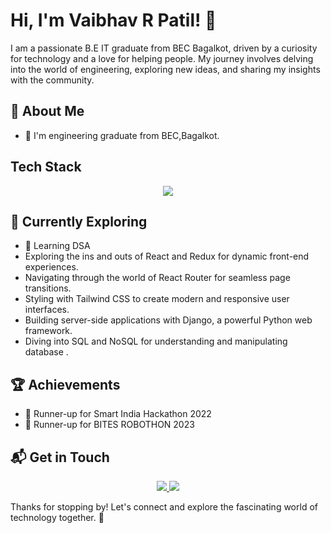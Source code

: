 # Hi, I'm Vaibhav R Patil! 👋

I am a passionate B.E IT graduate from BEC Bagalkot, driven by a curiosity for technology and a love for helping people. My journey involves delving into the world of engineering, exploring new ideas, and sharing my insights with the community.

<!--![vaibhav88614's Stats](https://github-readme-stats.vercel.app/api?username=vaibhav88614&theme=vue-dark&show_icons=true&hide_border=true&count_private=true)-->

## 🚀 About Me

- 🔭 I'm engineering graduate from BEC,Bagalkot.

## Tech Stack
<p align="center">
  <a href="https://skillicons.dev">
    <img src="https://skillicons.dev/icons?i=python,c,cpp,arduino,perl,linux" />
  </a>
</p>


## 🌱 Currently Exploring

  - 🚀 Learning DSA
  - Exploring the ins and outs of React and Redux for dynamic front-end experiences.
  - Navigating through the world of React Router for seamless page transitions.
  - Styling with Tailwind CSS to create modern and responsive user interfaces.
  - Building server-side applications with Django, a powerful Python web framework.
  - Diving into SQL and NoSQL for understanding and manipulating database .

 ## 🏆 Achievements

- 🌟 Runner-up for Smart India Hackathon 2022
- 🌟 Runner-up for BITES ROBOTHON 2023


## 📬 Get in Touch

<p align="center">
    <a href="https://www.linkedin.com/in/vaibhavrp614/">
    	<img src="https://skillicons.dev/icons?i=linkedin">
    </a>
    <a href="mailto:vaibhavrp614@gmail.com">
    	<img src="https://skillicons.dev/icons?i=gmail">
    </a>
</p>

Thanks for stopping by! Let's connect and explore the fascinating world of technology together. 🚀

<!--

Here are some ideas to get you started:

- 🔭 I’m currently working on building a portfolio website
- 🌱 I’m currently learning text manipulation using PERL
- 🤔 I’m looking for help with web designing
- 📫 How to reach me: vaibhavrp614@gmail.com
- 😄 Pronouns: He/Him
- ⚡ Fun fact: I am Instrumentation Engineer aspiring to start my career in IT.
-->

